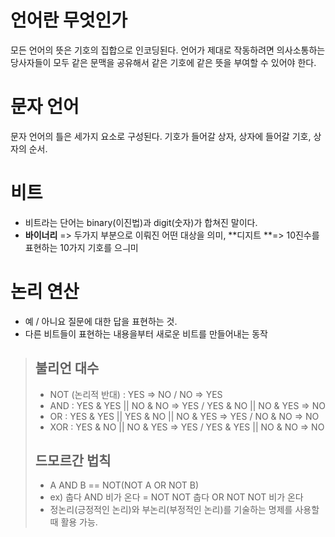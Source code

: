 # 언어란 무엇인가
모든 언어의 뜻은 기호의 집합으로 인코딩된다.
언어가 제대로 작동하려면 의사소통하는 당사자들이 모두 같은 문맥을 공유해서 같은 기호에 같은 뜻을 부여할 수 있어야 한다.

# 문자 언어
문자 언어의 틀은 세가지 요소로 구성된다. 기호가 들어갈 상자, 상자에 들어갈 기호, 상자의 순서.

# 비트
- 비트라는 단어는 binary(이진법)과 digit(숫자)가 합쳐진 말이다.
- **바이너리** => 두가지 부분으로 이뤄진 어떤 대상을 의미,  **디지트 **=> 10진수를 표현하는 10가지 기호를 으ㅢ미

# 논리 연산
- 예 / 아니요 질문에 대한 답을 표현하는 것. 
- 다른 비트들이 표현하는 내용을부터 새로운 비트를 만들어내는 동작

> ## 불리언 대수
> - NOT (논리적 반대)
>  : YES => NO / NO => YES
> - AND 
>  : YES & YES || NO & NO => YES /  YES & NO || NO &  YES => NO
> - OR
>  : YES & YES || YES & NO || NO & YES => YES / NO & NO => NO
> - XOR
>  : YES & NO || NO & YES => YES / YES & YES || NO & NO => NO
>
> ## 드모르간 법칙
> - A AND B == NOT(NOT A OR NOT B)
> - ex) 춥다 AND 비가 온다 = NOT NOT 춥다 OR NOT NOT 비가 온다
> - 정논리(긍정적인 논리)와 부논리(부정적인 논리)를 기술하는 명제를 사용할 때 활용 가능.

